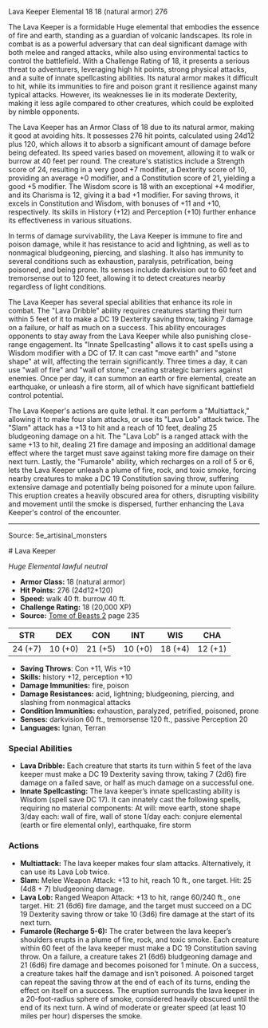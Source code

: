<MonsterName/>Lava Keeper</MonsterName>
<CreatureType/>Elemental</CreatureType>
<CR/>18</CR>
<AC/>18 (natural armor)</AC>
<HP/>276</HP>
<summary>The Lava Keeper is a formidable Huge elemental that embodies the essence of fire and earth, standing as a guardian of volcanic landscapes. Its role in combat is as a powerful adversary that can deal significant damage with both melee and ranged attacks, while also using environmental tactics to control the battlefield. With a Challenge Rating of 18, it presents a serious threat to adventurers, leveraging high hit points, strong physical attacks, and a suite of innate spellcasting abilities. Its natural armor makes it difficult to hit, while its immunities to fire and poison grant it resilience against many typical attacks. However, its weaknesses lie in its moderate Dexterity, making it less agile compared to other creatures, which could be exploited by nimble opponents.</summary>

<detail>

The Lava Keeper has an Armor Class of 18 due to its natural armor, making it good at avoiding hits. It possesses 276 hit points, calculated using 24d12 plus 120, which allows it to absorb a significant amount of damage before being defeated. Its speed varies based on movement, allowing it to walk or burrow at 40 feet per round. The creature's statistics include a Strength score of 24, resulting in a very good +7 modifier, a Dexterity score of 10, providing an average +0 modifier, and a Constitution score of 21, yielding a good +5 modifier. The Wisdom score is 18 with an exceptional +4 modifier, and its Charisma is 12, giving it a bad +1 modifier. For saving throws, it excels in Constitution and Wisdom, with bonuses of +11 and +10, respectively. Its skills in History (+12) and Perception (+10) further enhance its effectiveness in various situations.

In terms of damage survivability, the Lava Keeper is immune to fire and poison damage, while it has resistance to acid and lightning, as well as to nonmagical bludgeoning, piercing, and slashing. It also has immunity to several conditions such as exhaustion, paralysis, petrification, being poisoned, and being prone. Its senses include darkvision out to 60 feet and tremorsense out to 120 feet, allowing it to detect creatures nearby regardless of light conditions.

The Lava Keeper has several special abilities that enhance its role in combat. The "Lava Dribble" ability requires creatures starting their turn within 5 feet of it to make a DC 19 Dexterity saving throw, taking 7 damage on a failure, or half as much on a success. This ability encourages opponents to stay away from the Lava Keeper while also punishing close-range engagement. Its "Innate Spellcasting" allows it to cast spells using a Wisdom modifier with a DC of 17. It can cast "move earth" and "stone shape" at will, affecting the terrain significantly. Three times a day, it can use "wall of fire" and "wall of stone," creating strategic barriers against enemies. Once per day, it can summon an earth or fire elemental, create an earthquake, or unleash a fire storm, all of which have significant battlefield control potential.

The Lava Keeper's actions are quite lethal. It can perform a "Multiattack," allowing it to make four slam attacks, or use its "Lava Lob" attack twice. The "Slam" attack has a +13 to hit and a reach of 10 feet, dealing 25 bludgeoning damage on a hit. The "Lava Lob" is a ranged attack with the same +13 to hit, dealing 21 fire damage and imposing an additional damage effect where the target must save against taking more fire damage on their next turn. Lastly, the "Fumarole" ability, which recharges on a roll of 5 or 6, lets the Lava Keeper unleash a plume of fire, rock, and toxic smoke, forcing nearby creatures to make a DC 19 Constitution saving throw, suffering extensive damage and potentially being poisoned for a minute upon failure. This eruption creates a heavily obscured area for others, disrupting visibility and movement until the smoke is dispersed, further enhancing the Lava Keeper's control of the encounter.</detail>



---

Source: 5e_artisinal_monsters

<statblock>
# Lava Keeper

*Huge* *Elemental* *lawful neutral*

- **Armor Class:** 18 (natural armor)
- **Hit Points:** 276 (24d12+120)
- **Speed:** walk 40 ft. burrow 40 ft.
- **Challenge Rating:** 18 (20,000 XP)
- **Source:** [Tome of Beasts 2](https://koboldpress.com/kpstore/product/tome-of-beasts-2-for-5th-edition) page 235

| STR | DEX | CON | INT | WIS | CHA |
| --- | --- | --- | --- | --- | --- |
| 24 (+7) | 10 (+0) | 21 (+5) | 10 (+0) | 18 (+4) | 12 (+1) |

- **Saving Throws**: Con +11, Wis +10
- **Skills:** history +12, perception +10
- **Damage Immunities:** fire, poison
- **Damage Resistances:** acid, lightning; bludgeoning, piercing, and slashing from nonmagical attacks
- **Condition Immunities:** exhaustion, paralyzed, petrified, poisoned, prone
- **Senses:** darkvision 60 ft., tremorsense 120 ft., passive Perception 20
- **Languages:** Ignan, Terran

### Special Abilities

- **Lava Dribble:** Each creature that starts its turn within 5 feet of the lava keeper must make a DC 19 Dexterity saving throw, taking 7 (2d6) fire damage on a failed save, or half as much damage on a successful one.
- **Innate Spellcasting:** The lava keeper’s innate spellcasting ability is Wisdom (spell save DC 17). It can innately cast the following spells, requiring no material components:
At will: move earth, stone shape
3/day each: wall of fire, wall of stone
1/day each: conjure elemental (earth or fire elemental only), earthquake, fire storm

### Actions

- **Multiattack:** The lava keeper makes four slam attacks. Alternatively, it can use its Lava Lob twice.
- **Slam:** Melee Weapon Attack: +13 to hit, reach 10 ft., one target. Hit: 25 (4d8 + 7) bludgeoning damage.
- **Lava Lob:** Ranged Weapon Attack: +13 to hit, range 60/240 ft., one target. Hit: 21 (6d6) fire damage, and the target must succeed on a DC 19 Dexterity saving throw or take 10 (3d6) fire damage at the start of its next turn.
- **Fumarole (Recharge 5-6):** The crater between the lava keeper’s shoulders erupts in a plume of fire, rock, and toxic smoke. Each creature within 60 feet of the lava keeper must make a DC 19 Constitution saving throw. On a failure, a creature takes 21 (6d6) bludgeoning damage and 21 (6d6) fire damage and becomes poisoned for 1 minute. On a success, a creature takes half the damage and isn’t poisoned. A poisoned target can repeat the saving throw at the end of each of its turns, ending the effect on itself on a success. The eruption surrounds the lava keeper in a 20-foot-radius sphere of smoke, considered heavily obscured until the end of its next turn. A wind of moderate or greater speed (at least 10 miles per hour) disperses the smoke.


</statblock>


